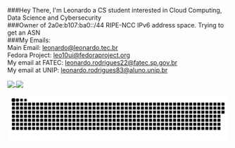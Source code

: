 ###Hey There, I'm Leonardo a CS student interested in Cloud Computing, Data Science and Cybersecurity  
###Owner of 2a0e:b107:ba0::/44 RIPE-NCC IPv6 address space. Trying to get an ASN  
###My Emails:  
Main Email: <leonardo@leonardo.tec.br>  
Fedora Project: <leo10ui@fedoraproject.org>  
My email at FATEC: <leonardo.rodrigues22@fatec.sp.gov.br>  
My email at UNIP: <leonardo.rodrigues83@aluno.unip.br>  

<div>
  <a href="https://github.com/leo10ui">
  <img height="160em" align="center" src="https://github-readme-stats.vercel.app/api?username=leo10ui&show_icons=true&theme=react&include_all_commits=true&count_private=true"/>
  <img height="160em" align="center" src="https://github-readme-stats.vercel.app/api/top-langs/?username=leo10ui&layout=compact&langs_count=7&theme=react"/>

  ![Snake animation](https://github.com/leo10ui/leo10ui/blob/output/github-contribution-grid-snake.svg)
 
</div>
